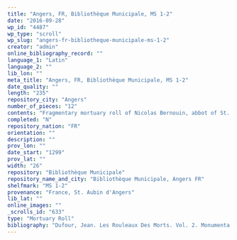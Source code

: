```yaml
---
title: "Angers, FR, Bibliothèque Municipale, MS 1-2"
date: "2016-09-28"
wp_id: "4487"
wp_type: "scroll"
wp_slug: "angers-fr-bibliotheque-municipale-ms-1-2"
creator: "admin"
online_bibliography_record: ""
language_1: "Latin"
language_2: ""
lib_lon: ""
meta_title: "Angers, FR, Bibliothèque Municipale, MS 1-2"
date_quality: ""
length: "235"
repository_city: "Angers"
number_of_pieces: "12"
contents: "Fragmentary mortuary roll of Nicolas Bernouin, abbot of St. Aubin d'Angers."
completed: "N"
repository_nation: "FR"
orientation: ""
description: ""
prov_lon: ""
date_start: "1299"
prov_lat: ""
width: "26"
repository: "Bibliothèque Municipale"
repository_name_and_city: "Bibliothèque Municipale, Angers FR"
shelfmark: "MS 1-2"
provenance: "France, St. Aubin d'Angers"
lib_lat: ""
online_images: ""
_scrolls_id: "633"
type: "Mortuary Roll"
bibliography: "Dufour, Jean. Les Rouleaux Des Morts. Vol. 2. Monumenta Palaeographica Medii Aevi. Series Gallica. Turnhout: Brepols, 2009, no. 211."
---
```



